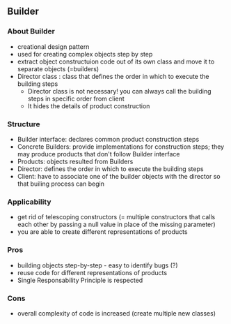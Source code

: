 ## Builder
### About Builder 
* creational design pattern
* used for creating complex objects step by step 
* extract object constructuion code out of its own class and move it to separate objects (=builders)
* Director class : class that defines the order in which to execute the building steps
    - Director class is not necessary! you can always call the building steps in specific order from client 
    - It hides the details of product construction

### Structure
* Builder interface: declares common product construction steps
* Concrete Builders: provide implementations for construction steps; they may produce products that don't follow Builder interface
* Products: objects resulted from Builders
* Director: defines the order in which to execute the building steps
* Client: have to associate one of the builder objects with the director so that builing process can begin

### Applicability
* get rid of telescoping constructors (= multiple constructors that calls each other by passing a null value in place of the missing parameter)
* you are able to create different representations of products

### Pros
* building objects step-by-step - easy to identify bugs (?)
* reuse code for different representations of products
* Single Responsability Principle is respected

### Cons
* overall complexity of code is increased (create multiple new classes)